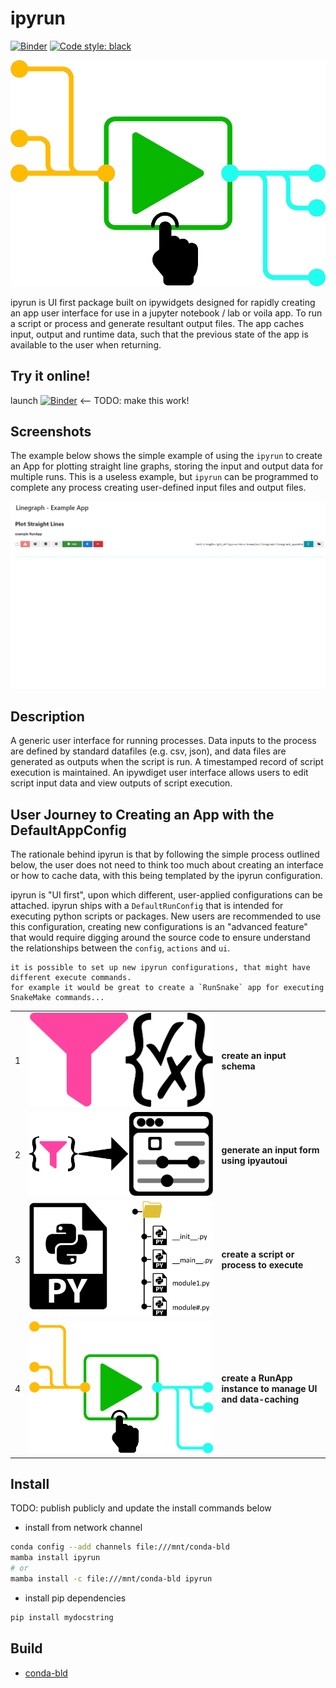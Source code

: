 # ipyrun

[![Binder](https://mybinder.org/badge_logo.svg)](https://mybinder.org/v2/gh/maxfordham/ipyrun/HEAD)
[![Code style: black](https://img.shields.io/badge/code%20style-black-000000.svg)](https://github.com/psf/black)

![ipyrun-logo](images/logo.png)

ipyrun is UI first package built on ipywidgets designed for rapidly creating an app user interface for use in a
jupyter notebook / lab or voila app. To run a script or process and generate resultant output files.
The app caches input, output and runtime data, such that the previous state of the app is available to the user when returning.

## Try it online!

launch [![Binder](https://mybinder.org/badge_logo.svg)](https://mybinder.org/v2/gh/maxfordham/ipyrun/HEAD) <-- TODO: make this work!

## Screenshots

The example below shows the simple example of using the `ipyrun` to create an App for plotting straight line
graphs, storing the input and output data for multiple runs. This is a useless example, but `ipyrun` can be
programmed to complete any process creating user-defined input files and output files.

![simple-linegraph-app](images/simple-linegraph-app.gif)

## Description

A generic user interface for running processes.
Data inputs to the process are defined by standard datafiles (e.g. csv, json), and data files are generated as outputs when the script is run.
A timestamped record of script execution is maintained.
An ipywdiget user interface allows users to edit script input data and view outputs of script execution.

## User Journey to Creating an App with the DefaultAppConfig

The rationale behind ipyrun is that by following the simple process outlined below, the user does not need to think
too much about creating an interface or how to cache data, with this being templated by the ipyrun configuration.

ipyrun is "UI first",  upon which different, user-applied configurations can be attached. ipyrun ships with a
`DefaultRunConfig` that is intended for executing python scripts or packages. New users are recommended to use
this configuration, creating new configurations is an "advanced feature" that would require digging around the 
source code to ensure understand the relationships between the `config`, `actions` and `ui`.

```{note}
it is possible to set up new ipyrun configurations, that might have different execute commands. 
for example it would be great to create a `RunSnake` app for executing SnakeMake commands... 
```

|     |                                     |                                                            |
| --- | ----------------------------------- | ---------------------------------------------------------- |
| 1   | ![](images/pydantic-jsonschema.png) | __create an input schema__                                 |
| 2   | ![](images/logo-ipyautoui.png)      | __generate an input form using ipyautoui__                 |
| 3   | ![](images/script-or-package.png)   | __create a script or process to execute__                  |
| 4   | ![](images/logo.png)                | __create a RunApp instance to manage UI and data-caching__ |

## Install

TODO: publish publicly and update the install commands below

- install from network channel

```bash
conda config --add channels file:///mnt/conda-bld
mamba install ipyrun
# or 
mamba install -c file:///mnt/conda-bld ipyrun
```

- install pip dependencies

```bash
pip install mydocstring
```

## Build

- [conda-bld](docs/conda-bld.md)
